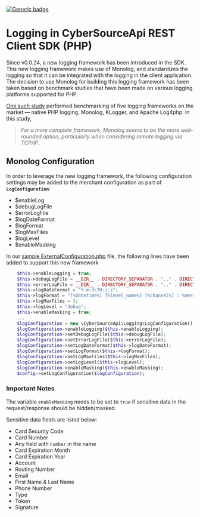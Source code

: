 [![Generic badge](https://img.shields.io/badge/LOGGING-NEW-GREEN.svg)](https://shields.io/)

# Logging in CyberSourceApi REST Client SDK (PHP)

Since v0.0.24, a new logging framework has been introduced in the SDK. This new logging framework makes use of Monolog, and standardizes the logging so that it can be integrated with the logging in the client application. The decision to use Monolog for building this logging framework has been taken based on benchmark studies that have been made on various logging platforms supported for PHP.

[One such study](https://www.loggly.com/blog/benchmarking-php-logging-frameworks-which-is-fastest-and-most-reliable-2/) performed benchmarking of five logging frameworks on the market &mdash; native PHP logging, Monolog, KLogger, and Apache Log4php. In this study,

> _For a more complete framework, Monolog seems to be the more well-rounded option, particularly when considering remote logging via TCP/IP._

## Monolog Configuration

In order to leverage the new logging framework, the following configuration settings may be added to the merchant configuration as part of **`LogConfiguration`**:

* $enableLog
* $debugLogFile
* $errorLogFile
* $logDateFormat
* $logFormat
* $logMaxFiles
* $logLevel
* $enableMasking

In our [sample ExternalConfiguration.php](https://github.com/CyberSourceApi/cybersource-rest-samples-php/blob/master/Resources/ExternalConfiguration.php) file, the following lines have been added to support this new framework

```php
    $this->enableLogging = true;
    $this->debugLogFile = __DIR__ . DIRECTORY_SEPARATOR . ".." . DIRECTORY_SEPARATOR . "Log" . DIRECTORY_SEPARATOR . "debugTest.log";
    $this->errorLogFile = __DIR__ . DIRECTORY_SEPARATOR . ".." . DIRECTORY_SEPARATOR . "Log" . DIRECTORY_SEPARATOR . "errorTest.log";
    $this->logDateFormat = "Y-m-d\TH:i:s";
    $this->logFormat = "[%datetime%] [%level_name%] [%channel%] : %message%\n";
    $this->logMaxFiles = 3;
    $this->logLevel = "debug";
    $this->enableMasking = true;
    ...
    $logConfiguration = new \CyberSourceApi\Logging\LogConfiguration();
    $logConfiguration->enableLogging($this->enableLogging);
    $logConfiguration->setDebugLogFile($this->debugLogFile);
    $logConfiguration->setErrorLogFile($this->errorLogFile);
    $logConfiguration->setLogDateFormat($this->logDateFormat);
    $logConfiguration->setLogFormat($this->logFormat);
    $logConfiguration->setLogMaxFiles($this->logMaxFiles);
    $logConfiguration->setLogLevel($this->logLevel);
    $logConfiguration->enableMasking($this->enableMasking);
    $config->setLogConfiguration($logConfiguration);
```

### Important Notes

The variable `enableMasking` needs to be set to `true` if sensitive data in the request/response should be hidden/masked.

Sensitive data fields are listed below:

  * Card Security Code
  * Card Number
  * Any field with `number` in the name
  * Card Expiration Month
  * Card Expiration Year
  * Account
  * Routing Number
  * Email
  * First Name & Last Name
  * Phone Number
  * Type
  * Token
  * Signature
